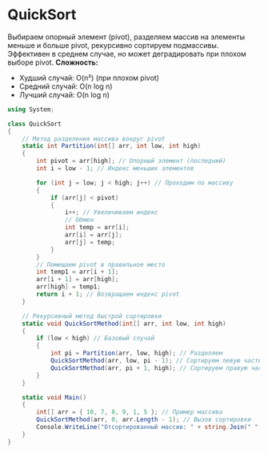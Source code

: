 # QuickSort

Выбираем опорный элемент (pivot), разделяем массив на элементы меньше и больше pivot, рекурсивно сортируем подмассивы. Эффективен в среднем случае, но может деградировать при плохом выборе pivot.
**Сложность:**
- Худший случай: O(n²) (при плохом pivot)
- Средний случай: O(n log n)
- Лучший случай: O(n log n)

```cs
using System;

class QuickSort
{
    // Метод разделения массива вокруг pivot
    static int Partition(int[] arr, int low, int high)
    {
        int pivot = arr[high]; // Опорный элемент (последний)
        int i = low - 1; // Индекс меньших элементов

        for (int j = low; j < high; j++) // Проходим по массиву
        {
            if (arr[j] < pivot)
            {
                i++; // Увеличиваем индекс
                // Обмен
                int temp = arr[i];
                arr[i] = arr[j];
                arr[j] = temp;
            }
        }
        // Помещаем pivot в правильное место
        int temp1 = arr[i + 1];
        arr[i + 1] = arr[high];
        arr[high] = temp1;
        return i + 1; // Возвращаем индекс pivot
    }

    // Рекурсивный метод быстрой сортировки
    static void QuickSortMethod(int[] arr, int low, int high)
    {
        if (low < high) // Базовый случай
        {
            int pi = Partition(arr, low, high); // Разделяем
            QuickSortMethod(arr, low, pi - 1); // Сортируем левую часть
            QuickSortMethod(arr, pi + 1, high); // Сортируем правую часть
        }
    }

    static void Main()
    {
        int[] arr = { 10, 7, 8, 9, 1, 5 }; // Пример массива
        QuickSortMethod(arr, 0, arr.Length - 1); // Вызов сортировки
        Console.WriteLine("Отсортированный массив: " + string.Join(" ", arr));
    }
}
```